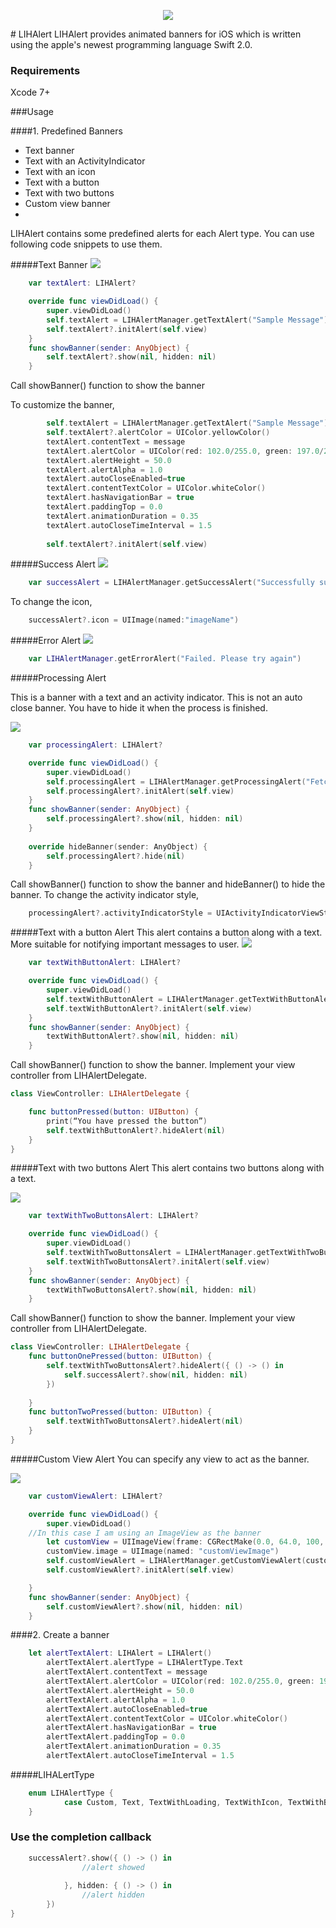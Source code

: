 <p align="center"><img src="http://1.bp.blogspot.com/-tioMl3Er4Kc/Viihi9aofNI/AAAAAAAACtk/guiuHUAb7iE/s1600/header.png"/></p>
# LIHAlert
LIHAlert provides animated banners for iOS which is written using the apple's newest programming language Swift 2.0. 

### Requirements
Xcode 7+

###Usage

####1. Predefined Banners
* Text banner
* Text with an ActivityIndicator
* Text with an icon
* Text with a button
* Text with two buttons
* Custom view banner
* 
LIHAlert contains some predefined alerts for each Alert type. You can use following code snippets to use them. 

#####Text Banner
<img src="http://3.bp.blogspot.com/-LLVpn6KrnNg/ViiaKmCHIqI/AAAAAAAACsw/13dVIUMG7E0/s300/TextBanner.gif" />

```Swift
    var textAlert: LIHAlert?

    override func viewDidLoad() {
        super.viewDidLoad()
        self.textAlert = LIHAlertManager.getTextAlert("Sample Message")
        self.textAlert?.initAlert(self.view)
    }
    func showBanner(sender: AnyObject) {
        self.textAlert?.show(nil, hidden: nil)
    }
```
Call showBanner() function to show the banner

To customize the banner,
```Swift
    	self.textAlert = LIHAlertManager.getTextAlert("Sample Message")
        self.textAlert?.alertColor = UIColor.yellowColor()
        textAlert.contentText = message
        textAlert.alertColor = UIColor(red: 102.0/255.0, green: 197.0/255.0, blue: 241.0/255.0, alpha: 1.0)
        textAlert.alertHeight = 50.0
        textAlert.alertAlpha = 1.0
        textAlert.autoCloseEnabled=true
        textAlert.contentTextColor = UIColor.whiteColor()
        textAlert.hasNavigationBar = true
        textAlert.paddingTop = 0.0
        textAlert.animationDuration = 0.35
        textAlert.autoCloseTimeInterval = 1.5
        
        self.textAlert?.initAlert(self.view)
```

#####Success Alert
<img src="http://2.bp.blogspot.com/-pMF5l-2VR0c/ViiaJ8bohOI/AAAAAAAACss/qFciyfThVUg/s300/Success.gif" />

```Swift
    var successAlert = LIHAlertManager.getSuccessAlert("Successfully subscribed")
```

To change the icon,
```Swift
    successAlert?.icon = UIImage(named:"imageName")
```

#####Error Alert
<img src="http://2.bp.blogspot.com/-UgMys4O6Jg8/ViiaJ88bTfI/AAAAAAAACsk/qqw1_bSHkpY/s300/Error.gif" />

```Swift
    var LIHAlertManager.getErrorAlert("Failed. Please try again")
```

#####Processing Alert

This is a banner with a text and an activity indicator. This is not an auto close banner. You have to hide it when the process is finished.

<img src="http://3.bp.blogspot.com/-ASkTzpFIuSU/ViiaK2_mSYI/AAAAAAAACs8/6stjXecZWqI/s300/TextWithLoading.gif" />

```Swift
    var processingAlert: LIHAlert?

    override func viewDidLoad() {
        super.viewDidLoad()
        self.processingAlert = LIHAlertManager.getProcessingAlert("Fetching data...")
        self.processingAlert?.initAlert(self.view)
    }
    func showBanner(sender: AnyObject) {
        self.processingAlert?.show(nil, hidden: nil)
    }
    
    override hideBanner(sender: AnyObject) {
        self.processingAlert?.hide(nil)
    }
```
Call showBanner() function to show the banner and hideBanner() to hide the banner.
To change the activity indicator style,
```Swift
    processingAlert?.activityIndicatorStyle = UIActivityIndicatorViewStyle.WhiteLarge
```

#####Text with a button Alert
This alert contains a button along with a text. More suitable for notifying important messages to user.
<img src="http://2.bp.blogspot.com/-lrD_IGv93yE/ViiaKyqoRVI/AAAAAAAACs4/ggqDlP9E-YY/s300/TextWithButton.gif" />

```Swift
    var textWithButtonAlert: LIHAlert?

    override func viewDidLoad() {
        super.viewDidLoad()
        self.textWithButtonAlert = LIHAlertManager.getTextWithButtonAlert("You have successfully subscribed for the monthly newsletter", buttonText: "Dismiss")
        self.textWithButtonAlert?.initAlert(self.view)
    }
    func showBanner(sender: AnyObject) {
        textWithButtonAlert?.show(nil, hidden: nil)
    }
```
Call showBanner() function to show the banner. 
Implement your view controller from LIHAlertDelegate.

```Swift
class ViewController: LIHAlertDelegate {

    func buttonPressed(button: UIButton) {
        print(“You have pressed the button”)
        self.textWithButtonAlert?.hideAlert(nil)
    }
}
```

#####Text with two buttons Alert
This alert contains two buttons along with a text.

<img src="http://3.bp.blogspot.com/-1pXYpVNoNz0/ViiaLcHSqnI/AAAAAAAACtI/NQjV1Pe9ACs/s300/TextWithTwoButtons.gif" />

```Swift
    var textWithTwoButtonsAlert: LIHAlert?

    override func viewDidLoad() {
        super.viewDidLoad()
        self.textWithTwoButtonsAlert = LIHAlertManager.getTextWithTwoButtonsAlert("Do you want to subscribe for the monthly newsletter?", buttonOneText: "Subscribe", buttonTwoText: "Cancel")
        self.textWithTwoButtonsAlert?.initAlert(self.view)
    }
    func showBanner(sender: AnyObject) {
        textWithTwoButtonsAlert?.show(nil, hidden: nil)
    }
```
Call showBanner() function to show the banner. 
Implement your view controller from LIHAlertDelegate.

```Swift
class ViewController: LIHAlertDelegate {
    func buttonOnePressed(button: UIButton) {
        self.textWithTwoButtonsAlert?.hideAlert({ () -> () in
            self.successAlert?.show(nil, hidden: nil)
        })
        
    }
    func buttonTwoPressed(button: UIButton) {
        self.textWithTwoButtonsAlert?.hideAlert(nil)
    }
}
```


#####Custom View Alert
You can specify any view to act as the banner.

<img src="http://4.bp.blogspot.com/-lHReuTyaJ8A/ViiaJyAiEfI/AAAAAAAACso/Q9A-X3MNcTo/s300/CustomView.gif" />

```Swift
    var customViewAlert: LIHAlert?

    override func viewDidLoad() {
        super.viewDidLoad()
	//In this case I am using an ImageView as the banner
        let customView = UIImageView(frame: CGRectMake(0.0, 64.0, 100, 50))
        customView.image = UIImage(named: "customViewImage")
        self.customViewAlert = LIHAlertManager.getCustomViewAlert(customView)
        self.customViewAlert?.initAlert(self.view)

    }
    func showBanner(sender: AnyObject) {
        self.customViewAlert?.show(nil, hidden: nil)
    }
```

####2. Create a banner

```Swift
	let alertTextAlert: LIHAlert = LIHAlert()
        alertTextAlert.alertType = LIHAlertType.Text
        alertTextAlert.contentText = message
        alertTextAlert.alertColor = UIColor(red: 102.0/255.0, green: 197.0/255.0, blue: 241.0/255.0, alpha: 1.0)
        alertTextAlert.alertHeight = 50.0
        alertTextAlert.alertAlpha = 1.0
        alertTextAlert.autoCloseEnabled=true
        alertTextAlert.contentTextColor = UIColor.whiteColor()
        alertTextAlert.hasNavigationBar = true
        alertTextAlert.paddingTop = 0.0
        alertTextAlert.animationDuration = 0.35
        alertTextAlert.autoCloseTimeInterval = 1.5
```

#####LIHALertType
```Swift
	enum LIHAlertType {
    		case Custom, Text, TextWithLoading, TextWithIcon, TextWithButton, TextWithTwoButtons
	}
```

### Use the completion callback
```Swift
	successAlert?.show({ () -> () in
            	//alert showed
            
            }, hidden: { () -> () in
                //alert hidden
        })
}
```
